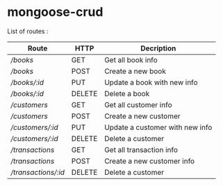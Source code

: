 # mongoose-crud


List of routes :

Route | HTTP | Decription
------|------|-----------
_/books_| GET | Get all book info
_/books_| POST | Create a new book
_/books/:id_ | PUT | Update a book with new info
_/books/:id_ | DELETE | Delete a book 
_/customers_ | GET | Get all customer info
_/customers_ | POST | Create a new customer
_/customers/:id_ | PUT | Update a customer with new info
_/customers/:id_ | DELETE | Delete a customer
_/transactions_ | GET | Get all transaction info
_/transactions_ | POST | Create a new customer info
_/transactions/:id_ | DELETE | Delete a customer 
